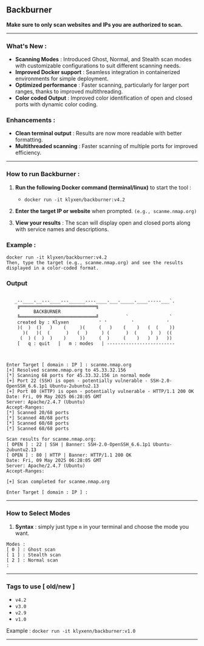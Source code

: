 ## Backburner 

**Make sure to only scan websites and IPs you are authorized to scan.**
___

### What's New :
- **Scanning Modes** : Introduced Ghost, Normal, and Stealth scan modes with customizable configurations to suit different scanning needs.
- **Improved Docker support** : Seamless integration in containerized environments for simple deployment.
- **Optimized performance** : Faster scanning, particularly for larger port ranges, thanks to improved multithreading.
- **Color coded Output** : Improved color identification of open and closed ports with dynamic color coding.

### Enhancements :
- **Clean terminal output** : Results are now more readable with better formatting.
- **Multithreaded scanning** : Faster scanning of multiple ports for improved efficiency.

___

### How to run Backburner :
1. **Run the following Docker command (terminal/linux)** to start the tool :
   - `docker run -it klyxen/backburner:v4.2` 
   
2. **Enter the target IP or website** when prompted. `(e.g., scanme.nmap.org)`

3. **View your results** : The scan will display open and closed ports along with service names and descriptions.

### Example :
```
docker run -it klyxen/backburner:v4.2
Then, type the target (e.g., scanme.nmap.org) and see the results displayed in a color-coded format.
```
### Output
```

   _--____-__---____---______----____-___-_____-____-----___`.
    ╔════════════════════════════╗
          BACKBURNER
    ╚════════════════════════════╝          `               `
    created by : Klyxen           ' '         '            '
    )(  )  ()   )    (     )(     (   )    (    )   (  (    ))
      )(   )(  (      )   (  )     ) (      )  (     )  )  ((
     (  ) (  )  )    )     ))     (  )     (    )   )  )   ))
    [   q : quit   |   m : modes   | -------------------------


    
Enter Target [ domain : IP ] : scanme.nmap.org
[+] Resolved scanme.nmap.org to 45.33.32.156
[*] Scanning 68 ports for 45.33.32.156 in normal mode
[+] Port 22 (SSH) is open - potentially vulnerable - SSH-2.0-OpenSSH_6.6.1p1 Ubuntu-2ubuntu2.13
[+] Port 80 (HTTP) is open - potentially vulnerable - HTTP/1.1 200 OK
Date: Fri, 09 May 2025 06:28:05 GMT
Server: Apache/2.4.7 (Ubuntu)
Accept-Ranges: 
[*] Scanned 20/68 ports
[*] Scanned 40/68 ports
[*] Scanned 60/68 ports
[*] Scanned 68/68 ports

Scan results for scanme.nmap.org:
[ OPEN ] : 22 | SSH | Banner: SSH-2.0-OpenSSH_6.6.1p1 Ubuntu-2ubuntu2.13
[ OPEN ] : 80 | HTTP | Banner: HTTP/1.1 200 OK
Date: Fri, 09 May 2025 06:28:05 GMT
Server: Apache/2.4.7 (Ubuntu)
Accept-Ranges: 

[+] Scan completed for scanme.nmap.org

Enter Target [ domain : IP ] : 
```
___

### How to Select Modes
1. **Syntax** : simply just type `m` in your terminal and choose the mode you want.

```
Modes : 
[ 0 ] : Ghost scan
[ 1 ] : Stealth scan
[ 2 ] : Normal scan
: 
```

___


### Tags to use [ old/new ]

- `v4.2`
- `v3.0`
- `v2.9`
- `v1.0`

Example : `docker run -it klyxenn/backburner:v1.0`

___





